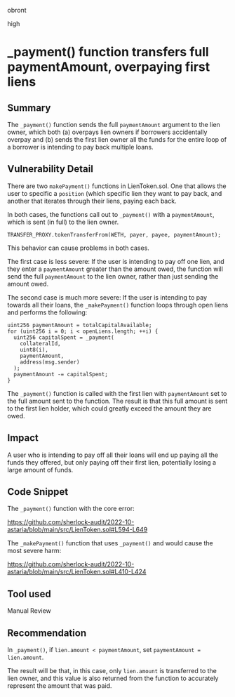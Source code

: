 obront

high

# _payment() function transfers full paymentAmount, overpaying first liens

## Summary

The `_payment()` function sends the full `paymentAmount` argument to the lien owner, which both (a) overpays lien owners if borrowers accidentally overpay and (b) sends the first lien owner all the funds for the entire loop of a borrower is intending to pay back multiple loans.

## Vulnerability Detail

There are two `makePayment()` functions in LienToken.sol. One that allows the user to specific a `position` (which specific lien they want to pay back, and another that iterates through their liens, paying each back.

In both cases, the functions call out to `_payment()` with a `paymentAmount`, which is sent (in full) to the lien owner.

```solidity
TRANSFER_PROXY.tokenTransferFrom(WETH, payer, payee, paymentAmount);
```

This behavior can cause problems in both cases.

The first case is less severe: If the user is intending to pay off one lien, and they enter a `paymentAmount` greater than the amount owed, the function will send the full `paymentAmount` to the lien owner, rather than just sending the amount owed.

The second case is much more severe: If the user is intending to pay towards all their loans, the `_makePayment()` function loops through open liens and performs the following:

```solidity
uint256 paymentAmount = totalCapitalAvailable;
for (uint256 i = 0; i < openLiens.length; ++i) {
  uint256 capitalSpent = _payment(
    collateralId,
    uint8(i),
    paymentAmount,
    address(msg.sender)
  );
  paymentAmount -= capitalSpent;
}
```

The `_payment()` function is called with the first lien with `paymentAmount` set to the full amount sent to the function. The result is that this full amount is sent to the first lien holder, which could greatly exceed the amount they are owed. 

## Impact

A user who is intending to pay off all their loans will end up paying all the funds they offered, but only paying off their first lien, potentially losing a large amount of funds.

## Code Snippet

The `_payment()` function with the core error:

https://github.com/sherlock-audit/2022-10-astaria/blob/main/src/LienToken.sol#L594-L649

The `_makePayment()` function that uses `_payment()` and would cause the most severe harm:

https://github.com/sherlock-audit/2022-10-astaria/blob/main/src/LienToken.sol#L410-L424

## Tool used

Manual Review

## Recommendation

In `_payment()`, if `lien.amount < paymentAmount`, set `paymentAmount = lien.amount`. 

The result will be that, in this case, only `lien.amount` is transferred to the lien owner, and this value is also returned from the function to accurately represent the amount that was paid.